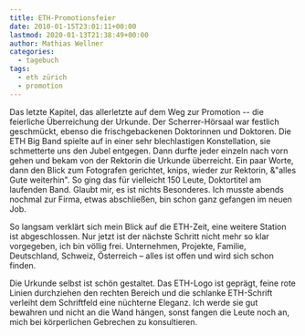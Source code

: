 ```yaml
---
title: ETH-Promotionsfeier
date: 2010-01-15T23:01:11+00:00
lastmod: 2020-01-13T21:38:49+00:00
author: Mathias Wellner
categories:
  - tagebuch
tags:
  - eth zürich
  - promotion
---
```

Das letzte Kapitel, das allerletzte auf dem Weg zur Promotion -- die feierliche Überreichung der Urkunde. Der Scherrer-Hörsaal war festlich geschmückt, ebenso die frischgebackenen Doktorinnen und Doktoren. Die ETH Big Band spielte auf in einer sehr blechlastigen Konstellation, sie schmetterte uns den Jubel entgegen. Dann durfte jeder einzeln nach vorn gehen und bekam von der Rektorin die Urkunde überreicht. Ein paar Worte, dann den Blick zum Fotografen gerichtet, knips, wieder zur Rektorin, &"alles Gute weiterhin". So ging das für vielleicht 150 Leute, Doktortitel am laufenden Band. Glaubt mir, es ist nichts Besonderes. Ich musste abends nochmal zur Firma, etwas abschließen, bin schon ganz gefangen im neuen Job. 
<!--more-->

So langsam verklärt sich mein Blick auf die ETH-Zeit, eine weitere Station ist abgeschlossen. Nur jetzt ist der nächste Schritt nicht mehr so klar vorgegeben, ich bin völlig frei. Unternehmen, Projekte, Familie, Deutschland, Schweiz, Österreich &ndash; alles ist offen und wird sich schon finden. 

Die Urkunde selbst ist schön gestaltet. Das ETH-Logo ist geprägt, feine rote Linien durchziehen den rechten Bereich und die schlanke ETH-Schrift verleiht dem Schriftfeld eine nüchterne Eleganz. Ich werde sie gut bewahren und nicht an die Wand hängen, sonst fangen die Leute noch an, mich bei körperlichen Gebrechen zu konsultieren.